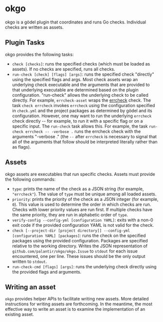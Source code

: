 okgo
====
okgo is a gödel plugin that coordinates and runs Go checks. Individual checks are written as assets.

Plugin Tasks
------------
okgo provides the following tasks:

* `check [checks]`: runs the specified checks (which must be loaded as assets). If no checks are specified, runs all
  checks.
* `run-check [check] [flags] [args]`: runs the specified check "directly" using the specified flags and args. Most check
  assets wrap an underlying check executable and the arguments that are provided to that underlying executable are
  determined based on the plugin configuration. "run-check" allows the underlying check to be called directly. For
  example, `errcheck-asset` wraps the [errcheck](https://github.com/kisielk/errcheck) check. The task `check errcheck`
  invokes `errcheck` using the configuration specified in `check.yml` and the project packages as determined by gödel
  and its configuration. However, one may want to run the underlying `errcheck` check directly -- for example, to run it
  with a specific flag or on a specific input. The `run-check` task allows this. For example, the task
  `run-check errcheck -- -verbose .` runs the errcheck check with the arguments "-verbose ." (the `--` after `errcheck`
  is necessary to signal that all of the arguments that follow should be interpreted literally rather than as flags).

Assets
------
okgo assets are executables that run specific checks. Assets must provide the following commands:

* `type`: prints the name of the check as a JSON string (for example, `"errcheck"`). The value of `type` must be unique
  among all loaded assets.
* `priority`: prints the priority of the check as a JSON integer (for example, `0`). This value is used to determine the
  order in which checks are run. Checks with lower priority values are run first. If multiple checks have the same
  priority, they are run in alphabetic order of `type`.
* `verify-config --config-yml [configuration YAML]`: exits with a non-0 exit code if the provided configuration YAML is
  not valid for the check.
* `check [--project-dir [project directory]] --config-yml [configuration YAML] [packages]`: runs the check on the
  specified packages using the provided configuration. Packages are specified relative to the working directory. Writes
  the JSON representation of `github.com/palantir/okgo/okgo.Issue` to `stdout` for each issue encountered, one per line.
  These issues should be the only output written to `stdout`.
* `run-check-cmd [flags] [args]`: runs the underlying check directly using the provided flags and arguments.

Writing an asset
----------------
`okgo` provides helper APIs to facilitate writing new assets. More detailed instructions for writing assets are
forthcoming. In the meantime, the most effective way to write an asset is to examine the implementation of an existing
asset.
